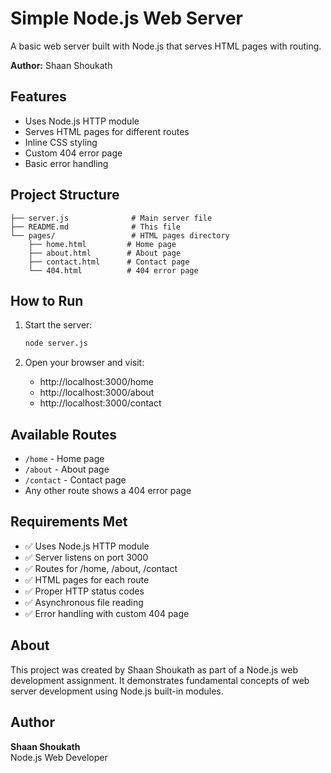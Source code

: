 # Simple Node.js Web Server

A basic web server built with Node.js that serves HTML pages with routing.

**Author:** Shaan Shoukath

## Features

- Uses Node.js HTTP module
- Serves HTML pages for different routes
- Inline CSS styling
- Custom 404 error page
- Basic error handling

## Project Structure

```
├── server.js              # Main server file
├── README.md              # This file
└── pages/                 # HTML pages directory
    ├── home.html         # Home page
    ├── about.html        # About page
    ├── contact.html      # Contact page
    └── 404.html          # 404 error page
```

## How to Run

1. Start the server:

   ```bash
   node server.js
   ```

2. Open your browser and visit:
   - http://localhost:3000/home
   - http://localhost:3000/about
   - http://localhost:3000/contact

## Available Routes

- `/home` - Home page
- `/about` - About page
- `/contact` - Contact page
- Any other route shows a 404 error page

## Requirements Met

- ✅ Uses Node.js HTTP module
- ✅ Server listens on port 3000
- ✅ Routes for /home, /about, /contact
- ✅ HTML pages for each route
- ✅ Proper HTTP status codes
- ✅ Asynchronous file reading
- ✅ Error handling with custom 404 page

## About

This project was created by Shaan Shoukath as part of a Node.js web development assignment. It demonstrates fundamental concepts of web server development using Node.js built-in modules.

## Author

**Shaan Shoukath**  
Node.js Web Developer
